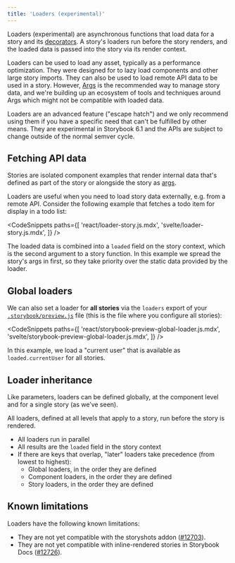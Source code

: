 ```yaml
---
title: 'Loaders (experimental)'
---
```


Loaders (experimental) are asynchronous functions that load data for a story and its [decorators](./decorators.md). A story's loaders run before the story renders, and the loaded data is passed into the story via its render context.

Loaders can be used to load any asset, typically as a performance optimization. They were designed for to lazy load components and other large story imports. They can also be used to load remote API data to be used in a story. However, [Args](./args.md) is the recommended way to manage story data, and we're building up an ecosystem of tools and techniques around Args which might not be compatible with loaded data.

Loaders are an advanced feature ("escape hatch") and we only recommend using them if you have a specific need that can't be fulfilled by other means. They are experimental in Storybook 6.1 and the APIs are subject to change outside of the normal semver cycle.

## Fetching API data

Stories are isolated component examples that render internal data that's defined as part of the story or alongside the story as [args](./args.md).

Loaders are useful when you need to load story data externally, e.g. from a remote API. Consider the following example that fetches a todo item for display in a todo list:

<!-- prettier-ignore-start -->

<CodeSnippets
  paths={[
    'react/loader-story.js.mdx',
    'svelte/loader-story.js.mdx',
  ]}
/>

<!-- prettier-ignore-end -->

The loaded data is combined into a `loaded` field on the story context, which is the second argument to a story function. In this example we spread the story's args in first, so they take priority over the static data provided by the loader.

## Global loaders

We can also set a loader for **all stories** via the `loaders` export of your [`.storybook/preview.js`](../configure/overview.md#configure-story-rendering) file (this is the file where you configure all stories):

<!-- prettier-ignore-start -->

<CodeSnippets
  paths={[
    'react/storybook-preview-global-loader.js.mdx',
    'svelte/storybook-preview-global-loader.js.mdx',
  ]}
/>

<!-- prettier-ignore-end -->

In this example, we load a "current user" that is available as `loaded.currentUser` for all stories.

## Loader inheritance

Like parameters, loaders can be defined globally, at the component level and for a single story (as we’ve seen).

All loaders, defined at all levels that apply to a story, run before the story is rendered.

- All loaders run in parallel
- All results are the `loaded` field in the story context
- If there are keys that overlap, "later" loaders take precedence (from lowest to highest):
  - Global loaders, in the order they are defined
  - Component loaders, in the order they are defined
  - Story loaders, in the order they are defined

## Known limitations

Loaders have the following known limitations:

- They are not yet compatible with the storyshots addon ([#12703](https://github.com/storybookjs/storybook/issues/12703)).
- They are not yet compatible with inline-rendered stories in Storybook Docs ([#12726](https://github.com/storybookjs/storybook/issues/12726)).
